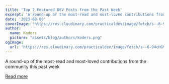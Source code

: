```yaml
---
title: 'Top 7 Featured DEV Posts from the Past Week'
excerpt: 'A round-up of the most-read and most-loved contributions from the community this past week'
date: '2023-08-08'
coverImage: 'https://res.cloudinary.com/practicaldev/image/fetch/s--6-94cHGV--/c_imagga_scale,f_auto,fl_progressive,h_420,q_auto,w_1000/https://dev-to-uploads.s3.amazonaws.com/uploads/articles/izn8hfzc0bhki5h4cu15.jpg'
author:
  name: Koders
  picture: "assets/blog/authors/koders.png"
ogImage:
  url: 'https://res.cloudinary.com/practicaldev/image/fetch/s--6-94cHGV--/c_imagga_scale,f_auto,fl_progressive,h_420,q_auto,w_1000/https://dev-to-uploads.s3.amazonaws.com/uploads/articles/izn8hfzc0bhki5h4cu15.jpg'
---
```


A round-up of the most-read and most-loved contributions from the community this past week

[Read more](https://dev.to/devteam/top-7-featured-dev-posts-from-the-past-week-26gk)
